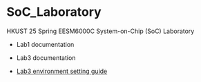# SoC_Laboratory
HKUST 25 Spring EESM6000C System-on-Chip (SoC) Laboratory

- Lab1 documentation

- Lab3 documentation
- [Lab3 environment setting guide](https://github.com/dqrengg/SoC_Laboratory/tree/main/Lab3#environment-setting-for-simulation)

